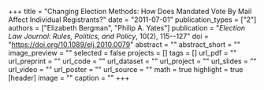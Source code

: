 +++
title = "Changing Election Methods: How Does Mandated Vote By Mail Affect Individual Registrants?"
date = "2011-07-01"
publication_types = ["2"]
authors = ["Elizabeth Bergman", "Philip A. Yates"]
publication = "_Election Law Journal: Rules, Politics, and Policy_, 10(2), 115--127"
doi = "https://doi.org/10.1089/elj.2010.0079"
abstract = ""
abstract_short = ""
image_preview = ""
selected = false
projects = []
tags = []
url_pdf = ""
url_preprint = ""
url_code = ""
url_dataset = ""
url_project = ""
url_slides = ""
url_video = ""
url_poster = ""
url_source = ""
math = true
highlight = true
[header]
image = ""
caption = ""
+++
